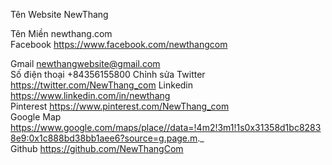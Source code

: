 
Tên Website 	NewThang 

Tên Miền 	newthang.com 	
Facebook 	https://www.facebook.com/newthangcom 	

Gmail 	newthangwebsite@gmail.com 	
Số điện thoại 	+84356155800 	Chỉnh sửa
Twitter 	https://twitter.com/NewThang_com 
Linkedin 	https://www.linkedin.com/in/newthang 	
Pinterest 	https://www.pinterest.com/NewThang_com 	
Google Map 	https://www.google.com/maps/place//data=!4m2!3m1!1s0x31358d1bc82838e9:0x1c888bd38bb1aee6?source=g.page.m._ 	
Github 	https://github.com/NewThangCom
